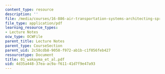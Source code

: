 ```yaml
---
content_type: resource
description: ''
file: /media/courses/16-886-air-transportation-systems-architecting-spring-2004/4d35a44837eaac9af61141d7f9e47a93_01_wakayma_et_al.pdf
file_type: application/pdf
learning_resource_types:
- Lecture Notes
ocw_type: OCWFile
parent_title: Lecture Notes
parent_type: CourseSection
parent_uid: 2c58cdb8-9058-f972-ab1b-c1f056feb427
resourcetype: Document
title: 01_wakayma_et_al.pdf
uid: 4d35a448-37ea-ac9a-f611-41d7f9e47a93
---
```

